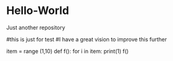 # Hello-World
Just another repository

#this is just for test
#I have a great vision to improve this further

item = range (1,10)
def f():
  for i in item:
  print(1)
f()

